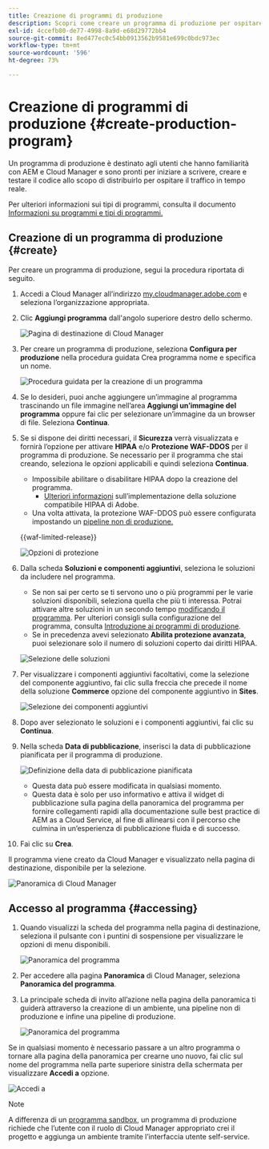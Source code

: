 ```yaml
---
title: Creazione di programmi di produzione
description: Scopri come creare un programma di produzione per ospitare il traffico in tempo reale con Cloud Manager.
exl-id: 4ccefb80-de77-4998-8a9d-e68d29772bb4
source-git-commit: 8ed477ec0c54bb0913562b9581e699c0bdc973ec
workflow-type: tm+mt
source-wordcount: '596'
ht-degree: 73%

---
```



# Creazione di programmi di produzione {#create-production-program}

Un programma di produzione è destinato agli utenti che hanno familiarità con AEM e Cloud Manager e sono pronti per iniziare a scrivere, creare e testare il codice allo scopo di distribuirlo per ospitare il traffico in tempo reale.

Per ulteriori informazioni sui tipi di programmi, consulta il documento [Informazioni su programmi e tipi di programmi.](program-types.md)

## Creazione di un programma di produzione {#create}

Per creare un programma di produzione, segui la procedura riportata di seguito.

1. Accedi a Cloud Manager all’indirizzo [my.cloudmanager.adobe.com](https://my.cloudmanager.adobe.com/) e seleziona l’organizzazione appropriata.

1. Clic **Aggiungi programma** dall&#39;angolo superiore destro dello schermo.

   ![Pagina di destinazione di Cloud Manager](assets/log-in.png)

1. Per creare un programma di produzione, seleziona **Configura per produzione** nella procedura guidata Crea programma nome e specifica un nome.

   ![Procedura guidata per la creazione di un programma](assets/create-production-program.png)

1. Se lo desideri, puoi anche aggiungere un’immagine al programma trascinando un file immagine nell’area **Aggiungi un’immagine del programma** oppure fai clic per selezionare un’immagine da un browser di file. Seleziona **Continua**.

1. Se si dispone dei diritti necessari, il **Sicurezza** verrà visualizzata e fornirà l’opzione per attivare **HIPAA** e/o **Protezione WAF-DDOS** per il programma di produzione. Se necessario per il programma che stai creando, seleziona le opzioni applicabili e quindi seleziona **Continua**.

   * Impossibile abilitare o disabilitare HIPAA dopo la creazione del programma.
      * [Ulteriori informazioni](https://www.adobe.com/go/hipaa-ready_it) sull’implementazione della soluzione compatibile HIPAA di Adobe.
   * Una volta attivata, la protezione WAF-DDOS può essere configurata impostando un [pipeline non di produzione.](/help/implementing/cloud-manager/configuring-pipelines/configuring-non-production-pipelines.md)

   {{waf-limited-release}}

   ![Opzioni di protezione](assets/create-production-program-security.png)

1. Dalla scheda **Soluzioni e componenti aggiuntivi**, seleziona le soluzioni da includere nel programma.

   * Se non sai per certo se ti servono uno o più programmi per le varie soluzioni disponibili, seleziona quella che più ti interessa. Potrai attivare altre soluzioni in un secondo tempo [modificando il programma](/help/implementing/cloud-manager/getting-access-to-aem-in-cloud/editing-programs.md). Per ulteriori consigli sulla configurazione del programma, consulta [Introduzione ai programmi di produzione](/help/implementing/cloud-manager/getting-access-to-aem-in-cloud/introduction-production-programs.md).
   * Se in precedenza avevi selezionato **Abilita protezione avanzata**, puoi selezionare solo il numero di soluzioni coperto dai diritti HIPAA.

   ![Selezione delle soluzioni](assets/setup-prod-select.png)

1. Per visualizzare i componenti aggiuntivi facoltativi, come la selezione del componente aggiuntivo, fai clic sulla freccia che precede il nome della soluzione **Commerce** opzione del componente aggiuntivo in **Sites**.

   ![Selezione dei componenti aggiuntivi](assets/setup-prod-commerce.png)

1. Dopo aver selezionato le soluzioni e i componenti aggiuntivi, fai clic su **Continua**.

1. Nella scheda **Data di pubblicazione**, inserisci la data di pubblicazione pianificata per il programma di produzione.

   ![Definizione della data di pubblicazione pianificata](assets/setup-go-live.png)

   * Questa data può essere modificata in qualsiasi momento.
   * Questa data è solo per uso informativo e attiva il widget di pubblicazione sulla pagina della panoramica del programma per fornire collegamenti rapidi alla documentazione sulle best practice di AEM as a Cloud Service, al fine di allinearsi con il percorso che culmina in un’esperienza di pubblicazione fluida e di successo.

1. Fai clic su **Crea**.

Il programma viene creato da Cloud Manager e visualizzato nella pagina di destinazione, disponibile per la selezione.

![Panoramica di Cloud Manager](assets/navigate-cm.png)

## Accesso al programma {#accessing}

1. Quando visualizzi la scheda del programma nella pagina di destinazione, seleziona il pulsante con i puntini di sospensione per visualizzare le opzioni di menu disponibili.

   ![Panoramica del programma](assets/program-overview.png)

1. Per accedere alla pagina **Panoramica** di Cloud Manager, seleziona **Panoramica del programma**.

1. La principale scheda di invito all’azione nella pagina della panoramica ti guiderà attraverso la creazione di un ambiente, una pipeline non di produzione e infine una pipeline di produzione.

   ![Panoramica del programma](assets/set-up-prod5.png)

Se in qualsiasi momento è necessario passare a un altro programma o tornare alla pagina della panoramica per crearne uno nuovo, fai clic sul nome del programma nella parte superiore sinistra della schermata per visualizzare **Accedi a** opzione.

![Accedi a](assets/create-program-a1.png)

>[!NOTE]
>
>A differenza di un [programma sandbox](introduction-sandbox-programs.md#auto-creation), un programma di produzione richiede che l’utente con il ruolo di Cloud Manager appropriato crei il progetto e aggiunga un ambiente tramite l’interfaccia utente self-service.

